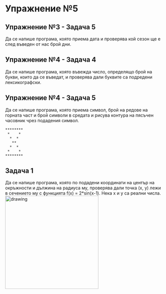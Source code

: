 # Упражнение №5

## Упражнение №3 - Задача 5
Да се напише програма, която приема дата и проверява кой сезон ще е след въведен от нас брой дни.

## Упражнение №4 - Задача 4
Да се напише програма, която въвежда число, определящо брой на букви, които да се въведат, и проверява дали буквите са подредени лексикографски.

## Упражнение №4 - Задача 5
Да се напише програма, която приема символ, брой на редове на горната част и брой символи в средата и рисува контура на пясъчен часовник чрез подадения символ.
```
********
 *    * 
  *  * 
   **
  *  *
 *    * 
********
```

## Задача 1 
Да се напише програма, която по подадени координати на център на окръжности и дължина на радиуса му, проверява дали точка (x, y) лежи в сечението му с функцията f(x) = 2\*sin(x-1). Нека x и y са реални числа.  
<img src="https://user-images.githubusercontent.com/22371636/140161755-4353f91c-b581-469f-9627-09f5519187e4.png" alt="drawing" width="300"/>
